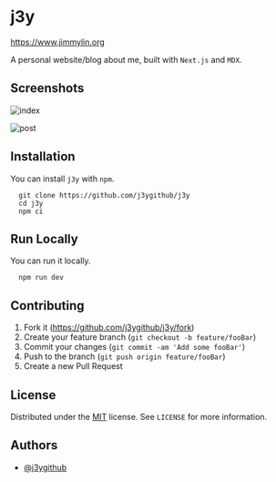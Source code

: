 # j3y

https://www.jimmylin.org

A personal website/blog about me, built with `Next.js` and `MDX`.


## Screenshots

![index](https://github.com/j3ygithub/j3y/blob/main/.docs/images/index.png)

![post](https://github.com/j3ygithub/j3y/blob/main/.docs/images/post.png)

## Installation

You can install `j3y` with `npm`.

```
  git clone https://github.com/j3ygithub/j3y
  cd j3y
  npm ci
```

## Run Locally

You can run it locally.

```
  npm run dev
```

## Contributing

1. Fork it (<https://github.com/j3ygithub/j3y/fork>)
2. Create your feature branch (`git checkout -b feature/fooBar`)
3. Commit your changes (`git commit -am 'Add some fooBar'`)
4. Push to the branch (`git push origin feature/fooBar`)
5. Create a new Pull Request

## License

Distributed under the [MIT](https://choosealicense.com/licenses/mit/) license. See `LICENSE` for more information.

## Authors

- [@j3ygithub](https://www.github.com/j3ygithub)
